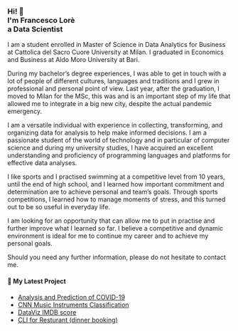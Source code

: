 <h3>Hi! 👋<br>I'm Francesco Lorè<br>a Data Scientist</h3>

I am a student enrolled in Master of Science in Data Analytics for Business at Cattolica del Sacro Cuore University at Milan. I graduated in Economics and Business at Aldo Moro University at Bari.

During my bachelor’s degree experiences, I was able to get in touch with a lot of people of different cultures, languages and traditions and I grew in professional and personal point of view. Last year, after the graduation, I moved to Milan for the MSc, this was and is an important step of my life that allowed me to integrate in a big new city, despite the actual pandemic emergency.

I am a versatile individual with experience in collecting, transforming, and organizing data for analysis to help make informed decisions.
I am a passionate student of the world of technology and in particular of computer science and during
my university studies, I have acquired an excellent understanding and proficiency of programming languages and platforms for effective data analyses.

I like sports and I practised swimming at a competitive level from 10 years, until the end of high school, and I learned how important commitment and determination are to achieve personal and team’s goals.
Through sports competitions, I learned how to manage moments of stress, and this turned out to be so useful in everyday life.

I am looking for an opportunity that can allow me to put in practise and further improve what I learned so far. I believe a competitive and dynamic environment is ideal for me to continue my career and to
achieve my personal goals.

Should you need any further information, please do not hesitate to contact me.

<h4>💼 My Latest Project</h4>

- [Analysis and Prediction of COVID-19](https://github.com/lf-data/covid-19-analysis)
- [CNN Music Instruments Classification](https://github.com/lf-data/cnn-music-instruments)
- [DataViz IMDB score](https://github.com/lf-data/dataviz-imdb)
- [CLI for Resturant (dinner booking)](https://github.com/lf-data/dinner-booking)
